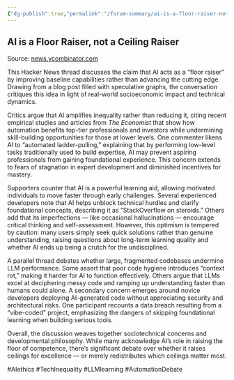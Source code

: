 ```yaml
---
{"dg-publish":true,"permalink":"/forum-summary/ai-is-a-floor-raiser-not-a-ceiling-raiser-elroy-bot/","title":"AI is a floor raiser, not a ceiling raiser (elroy.bot)","tags":["forum","summary"],"created":"2025-08-03T17:02:04.248+07:00","updated":"2025-08-07T06:03:07.309+07:00"}
---
```



## AI is a Floor Raiser, not a Ceiling Raiser  

Source: [news.ycombinator.com](https://news.ycombinator.com/item?id=44747634)

This Hacker News thread discusses the claim that AI acts as a “floor raiser” by improving baseline capabilities rather than advancing the cutting edge. Drawing from a blog post filled with speculative graphs, the conversation critiques this idea in light of real-world socioeconomic impact and technical dynamics.

Critics argue that AI amplifies inequality rather than reducing it, citing recent empirical studies and articles from *The Economist* that show how automation benefits top-tier professionals and investors while undermining skill-building opportunities for those at lower levels. One commenter likens AI to “automated ladder-pulling,” explaining that by performing low-level tasks traditionally used to build expertise, AI may prevent aspiring professionals from gaining foundational experience. This concern extends to fears of stagnation in expert development and diminished incentives for mastery.

Supporters counter that AI is a powerful learning aid, allowing motivated individuals to move faster through early challenges. Several experienced developers note that AI helps unblock technical hurdles and clarify foundational concepts, describing it as “StackOverflow on steroids.” Others add that its imperfections — like occasional hallucinations — encourage critical thinking and self-assessment. However, this optimism is tempered by caution: many users simply seek quick solutions rather than genuine understanding, raising questions about long-term learning quality and whether AI ends up being a crutch for the undisciplined.

A parallel thread debates whether large, fragmented codebases undermine LLM performance. Some assert that poor code hygiene introduces “context rot,” making it harder for AI to function effectively. Others argue that LLMs excel at deciphering messy code and ramping up understanding faster than humans could alone. A secondary concern emerges around novice developers deploying AI-generated code without appreciating security and architectural risks. One participant recounts a data breach resulting from a “vibe-coded” project, emphasizing the dangers of skipping foundational learning when building serious tools.

Overall, the discussion weaves together sociotechnical concerns and developmental philosophy. While many acknowledge AI’s role in raising the floor of competence, there’s significant debate over whether it raises ceilings for excellence — or merely redistributes which ceilings matter most.

#AIethics #TechInequality #LLMlearning #AutomationDebate
